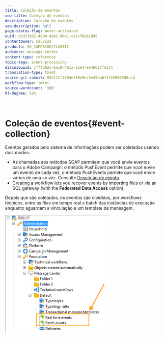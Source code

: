 ```yaml
---
title: Coleção de eventos
seo-title: Coleção de eventos
description: Coleção de eventos
seo-description: null
page-status-flag: never-activated
uuid: 8c373962-40d4-4982-9bd1-ce1cf8261dd5
contentOwner: sauviat
products: SG_CAMPAIGN/CLASSIC
audience: message-center
content-type: reference
topic-tags: event-processing
discoiquuid: cfff302a-6ac0-461a-a1e4-8e4b617fe134
translation-type: tm+mt
source-git-commit: 95dff2f3704e316e9ec9e454a8f3fb9835508ccd
workflow-type: tm+mt
source-wordcount: '106'
ht-degree: 50%

---
```



# Coleção de eventos{#event-collection}

Eventos gerados pelo sistema de informações podem ser coletados usando dois modos:

* As chamadas aos métodos SOAP permitem que você envie eventos para o Adobe Campaign: o método PushEvent permite que você envie um evento de cada vez, o método PushEvents permite que você envie vários de uma só vez. Consulte [Descrição de evento](../../message-center/using/event-description.md).
* Creating a workflow lets you recover events by importing files or via an SQL gateway (with the **Federated Data Access** option).

Depois que são coletados, os eventos são divididos, por workflows técnicos, entre as filas em tempo real e batch das instâncias de execução enquanto aguardam a vinculação a um template de mensagem.

![](assets/messagecenter_events_queues_001.png)
